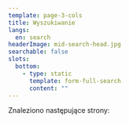 ```yaml
---
template: page-3-cols
title: Wyszukiwanie
langs:
  en: search
headerImage: mid-search-head.jpg
searchable: false
slots:
  bottom:
    - type: static
      template: form-full-search
      content: ""
---
```

Znaleziono następujące strony:
